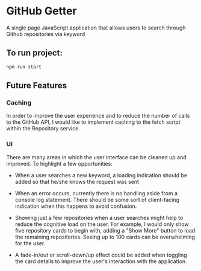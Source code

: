 # GitHub Getter

A single page JavaScript application that allows users to search through Github repositories via keyword

## To run project:

```bash
npm run start
```

## Future Features

### Caching
In order to improve the user experience and to reduce the number of calls to the GitHub API, I would like to implement caching to the fetch script within the Repository service.

### UI
There are many areas in which the user interface can be cleaned up and improved. To highlight a few opportunities:

* When a user searches a new keyword, a loading indication should be added so that he/she knows the request was sent

* When an error occurs, currently there is no handling aside from a console log statement. There should be some sort of client-facing indication when this happens to avoid confusion.

* Showing just a few repositories when a user searches might help to reduce the cognitive load on the user. For example, I would only show five repository cards to begin with, adding a "Show More" button to load the remaining repositories. Seeing up to 100 cards can be overwhelming for the user.

* A fade-in/out or scroll-down/up effect could be added when toggling the card details to improve the user's interaction with the application.
